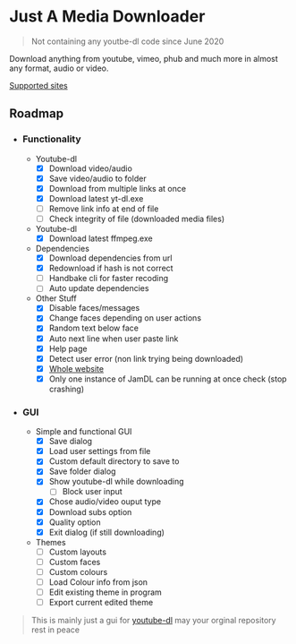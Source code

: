 # Just A Media Downloader

>Not containing any youtbe-dl code since June 2020

Download anything from youtube, vimeo, phub and much more in almost any format, audio or video.

[Supported sites](https://ytdl-org.github.io/youtube-dl/supportedsites.html)


## Roadmap
 - ### Functionality
	- Youtube-dl
		- [x] Download video/audio
		- [x] Save video/audio to folder
		- [x] Download from multiple links at once
		- [x] Download latest yt-dl.exe
		- [ ] Remove link info at end of file
		- [ ] Check integrity of file (downloaded media files)
	- Youtube-dl
		- [x] Download latest ffmpeg.exe
	- Dependencies
		- [x] Download dependencies from url
		- [x] Redownload if hash is not correct
		- [ ] Handbake cli for faster recoding
		- [ ] Auto update dependencies 
	- Other Stuff
		- [x] Disable faces/messages
		- [x] Change faces depending on user actions
		- [x] Random text below face
		- [x] Auto next line when user paste link
		- [x] Help page
		- [x] Detect user error (non link trying being downloaded)
		- [x] [Whole website](https://bonehead.xyz/jamdl.html)
		- [x] Only one instance of JamDL can be running at once check (stop crashing)
 - ### GUI
	- Simple and functional GUI
		- [X] Save dialog
		- [X] Load user settings from file
		- [X] Custom default directory to save to
		- [X] Save folder dialog
		- [X] Show youtube-dl while downloading
		  - [ ] Block user input
		- [X] Chose audio/video ouput type
		- [X] Download subs option 
		- [X] Quality option 
 		- [X] Exit dialog (if still downloading)
	- Themes
  		- [ ] Custom layouts
		- [ ] Custom faces
		- [ ] Custom colours
		- [ ] Load Colour info from json
		- [ ] Edit existing theme in program
		- [ ] Export current edited theme
    
> This is mainly just a gui for [youtube-dl](http://yt-dl.org/) may your orginal repository rest in peace
